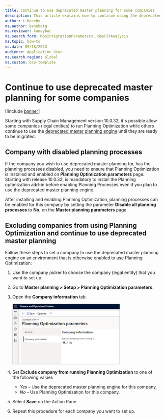 ```yaml
---
title: Continue to use deprecated master planning for some companies
description: This article explains how to continue using the deprecated master planning engine for some companies until they are ready to be migrated. 
author: t-benebo
ms.author: benebotg
ms.reviewer: kamaybac
ms.search.form: MpsIntegrationParameters, MpsFitAnalysis
ms.topic: how-to
ms.date: 09/18/2023
audience: Application User
ms.search.region: Global
ms.custom: bap-template
---
```


# Continue to use deprecated master planning for some companies

[!include [banner](../../includes/banner.md)]

Starting with Supply Chain Management version 10.0.32, it's possible allow some companies (legal entities) to run Planning Optimization while others continue to use the [deprecated master planning engine](deprecated-master-planning-overview.md) until they are ready to be migrated.

## Company with disabled planning processes

If the company you wish to use deprecated master planning for, has the planning processes disabled, you need to ensure that Planning Optimization is installed and enabled on **Planning Optimization parameters** page.
Starting with release 10.0.32, is mandatory to install the Planning optimization add-in before enabling Planning Processes even if you plan to use the deprecated master planning engine.

After installing and enabling Planning Optimization, planning processes can be enabled for this company by setting the parameter **Disable all planning processes** to **No**, on the **Master planning parameters** page.

## Excluding companies from using Planning Optimization and continue to use deprecated master planning

Follow these steps to set a company to use the deprecated master planning engine on an environment that is otherwise enabled to use Planning Optimization:

1. Use the company picker to choose the company (legal entity) that you want to set up.
1. Go to **Master planning \> Setup \> Planning Optimization parameters**.
1. Open the **Company information** tab.

    [<img src="media/exclude-company-from-po.png" alt="Screenshot of the Company information tab." title="Screenshot of the Company information tab" width="350" />](media/exclude-company-from-po.png#lightbox)

1. Set **Exclude company from running Planning Optimization** to one of the following values
    - *Yes* – Use the deprecated master planning engine for this company.
    - *No* – Use Planning Optimization for this company.
1. Select **Save** on the Action Pane.
1. Repeat this procedure for each company you want to set up.
